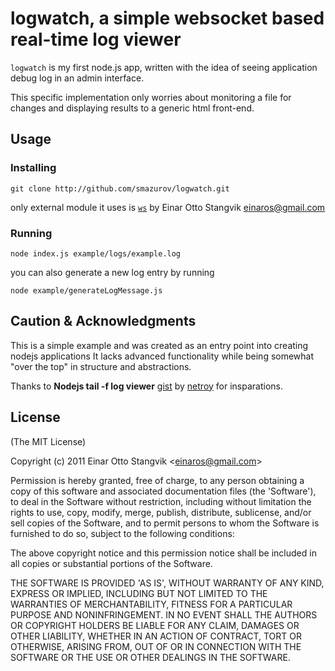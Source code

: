 # logwatch, a simple websocket based real-time log viewer #
`logwatch` is my first node.js app, written with the idea of seeing application debug log in an admin interface.

This specific implementation only worries about monitoring a file for changes and displaying results to a generic html front-end.

## Usage ##

### Installing ###

`git clone http://github.com/smazurov/logwatch.git`

only external module it uses is [`ws`](https://github.com/einaros/ws) by Einar Otto Stangvik <einaros@gmail.com>

### Running ###

`node index.js example/logs/example.log`

you can also generate a new log entry by running

`node example/generateLogMessage.js`

## Caution &amp; Acknowledgments ##

This is a simple example and was created as an entry point into creating nodejs applications
It lacks advanced functionality while being somewhat "over the top" in structure and abstractions.

Thanks to **Nodejs tail -f log viewer** [gist](https://gist.github.com/867575) by [netroy](https://github.com/netroy) for insparations. 

## License ##

(The MIT License)

Copyright (c) 2011 Einar Otto Stangvik &lt;einaros@gmail.com&gt;

Permission is hereby granted, free of charge, to any person obtaining
a copy of this software and associated documentation files (the
'Software'), to deal in the Software without restriction, including
without limitation the rights to use, copy, modify, merge, publish,
distribute, sublicense, and/or sell copies of the Software, and to
permit persons to whom the Software is furnished to do so, subject to
the following conditions:

The above copyright notice and this permission notice shall be
included in all copies or substantial portions of the Software.

THE SOFTWARE IS PROVIDED 'AS IS', WITHOUT WARRANTY OF ANY KIND,
EXPRESS OR IMPLIED, INCLUDING BUT NOT LIMITED TO THE WARRANTIES OF
MERCHANTABILITY, FITNESS FOR A PARTICULAR PURPOSE AND NONINFRINGEMENT.
IN NO EVENT SHALL THE AUTHORS OR COPYRIGHT HOLDERS BE LIABLE FOR ANY
CLAIM, DAMAGES OR OTHER LIABILITY, WHETHER IN AN ACTION OF CONTRACT,
TORT OR OTHERWISE, ARISING FROM, OUT OF OR IN CONNECTION WITH THE
SOFTWARE OR THE USE OR OTHER DEALINGS IN THE SOFTWARE.